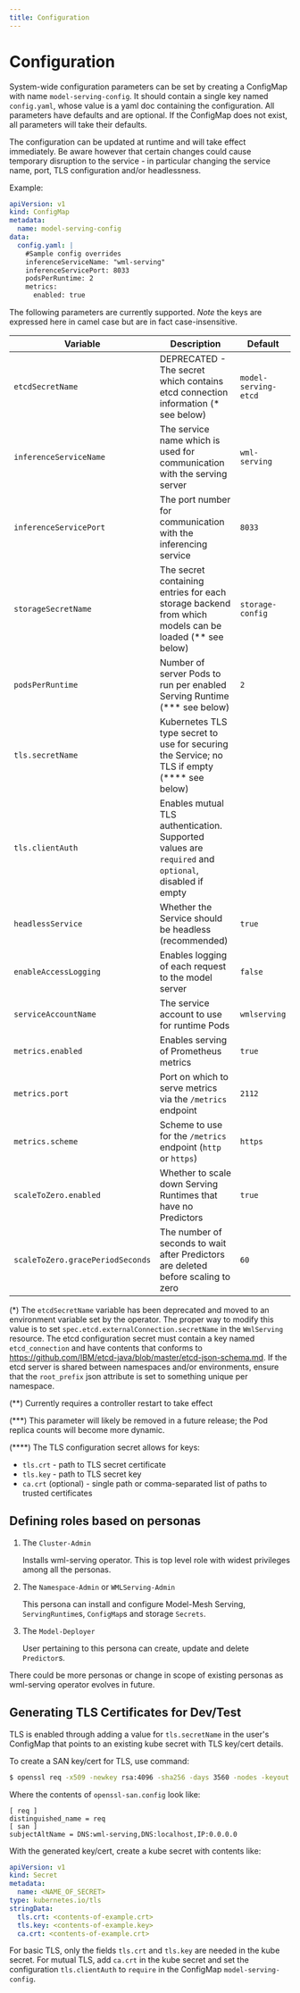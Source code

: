 ```yaml
---
title: Configuration
---
```

# Configuration

System-wide configuration parameters can be set by creating a ConfigMap with name `model-serving-config`. It should contain a single key named `config.yaml`, whose value is a yaml doc containing the configuration. All parameters have defaults and are optional. If the ConfigMap does not exist, all parameters will take their defaults.

The configuration can be updated at runtime and will take effect immediately. Be aware however that certain changes could cause temporary disruption to the service - in particular changing the service name, port, TLS configuration and/or headlessness.

Example:

```yaml
apiVersion: v1
kind: ConfigMap
metadata:
  name: model-serving-config
data:
  config.yaml: |
    #Sample config overrides
    inferenceServiceName: "wml-serving"
    inferenceServicePort: 8033
    podsPerRuntime: 2
    metrics:
      enabled: true
```

The following parameters are currently supported. _Note_ the keys are expressed here in camel case but are in fact case-insensitive.

| Variable                         | Description                                                                                             | Default              |
| -------------------------------- | ------------------------------------------------------------------------------------------------------- | -------------------- |
| `etcdSecretName`                 | DEPRECATED - The secret which contains etcd connection information (\* see below)                       | `model-serving-etcd` |
| `inferenceServiceName`           | The service name which is used for communication with the serving server                                | `wml-serving`        |
| `inferenceServicePort`           | The port number for communication with the inferencing service                                          | `8033`               |
| `storageSecretName`              | The secret containing entries for each storage backend from which models can be loaded (\*\* see below) | `storage-config`     |
| `podsPerRuntime`                 | Number of server Pods to run per enabled Serving Runtime (\*\*\* see below)                             | `2`                  |
| `tls.secretName`                 | Kubernetes TLS type secret to use for securing the Service; no TLS if empty (\*\*\*\* see below)        |                      |
| `tls.clientAuth`                 | Enables mutual TLS authentication. Supported values are `required` and `optional`, disabled if empty    |                      |
| `headlessService`                | Whether the Service should be headless (recommended)                                                    | `true`               |
| `enableAccessLogging`            | Enables logging of each request to the model server                                                     | `false`              |
| `serviceAccountName`             | The service account to use for runtime Pods                                                             | `wmlserving`         |
| `metrics.enabled`                | Enables serving of Prometheus metrics                                                                   | `true`               |
| `metrics.port`                   | Port on which to serve metrics via the `/metrics` endpoint                                              | `2112`               |
| `metrics.scheme`                 | Scheme to use for the `/metrics` endpoint (`http` or `https`)                                           | `https`              |
| `scaleToZero.enabled`            | Whether to scale down Serving Runtimes that have no Predictors                                          | `true`               |
| `scaleToZero.gracePeriodSeconds` | The number of seconds to wait after Predictors are deleted before scaling to zero                       | `60`                 |

(\*) The `etcdSecretName` variable has been deprecated and moved to an environment variable set by the operator. The proper way to modify this value is to set `spec.etcd.externalConnection.secretName` in the `WmlServing` resource.
The etcd configuration secret must contain a key named `etcd_connection` and have contents that conforms to https://github.com/IBM/etcd-java/blob/master/etcd-json-schema.md. If the etcd server is shared between namespaces and/or environments, ensure that the `root_prefix` json attribute is set to something unique per namespace.

(\*\*) Currently requires a controller restart to take effect

(\*\*\*) This parameter will likely be removed in a future release; the Pod replica counts will become more dynamic.

(\*\*\*\*) The TLS configuration secret allows for keys:

- `tls.crt` - path to TLS secret certificate
- `tls.key` - path to TLS secret key
- `ca.crt` (optional) - single path or comma-separated list of paths to trusted certificates

## Defining roles based on personas

1. The `Cluster-Admin`

   Installs wml-serving operator. This is top level role with widest privileges among all the personas.

2. The `Namespace-Admin` or `WMLServing-Admin`

   This persona can install and configure Model-Mesh Serving, `ServingRuntime`s, `ConfigMap`s and storage `Secrets`.

3. The `Model-Deployer`

   User pertaining to this persona can create, update and delete `Predictor`s.

There could be more personas or change in scope of existing personas as wml-serving operator evolves in future.

## Generating TLS Certificates for Dev/Test

TLS is enabled through adding a value for `tls.secretName` in the user's ConfigMap that points to an existing kube secret with TLS key/cert details.

To create a SAN key/cert for TLS, use command:

```sh
$ openssl req -x509 -newkey rsa:4096 -sha256 -days 3560 -nodes -keyout example.key -out example.crt -subj '/CN=wml-serving' -extensions san -config openssl-san.config
```

Where the contents of `openssl-san.config` look like:

```
[ req ]
distinguished_name = req
[ san ]
subjectAltName = DNS:wml-serving,DNS:localhost,IP:0.0.0.0
```

With the generated key/cert, create a kube secret with contents like:

```yaml
apiVersion: v1
kind: Secret
metadata:
  name: <NAME_OF_SECRET>
type: kubernetes.io/tls
stringData:
  tls.crt: <contents-of-example.crt>
  tls.key: <contents-of-example.key>
  ca.crt: <contents-of-example.crt>
```

For basic TLS, only the fields `tls.crt` and `tls.key` are needed in the kube secret. For mutual TLS, add `ca.crt` in the kube secret and set the configuration `tls.clientAuth` to `require` in the ConfigMap `model-serving-config`.

